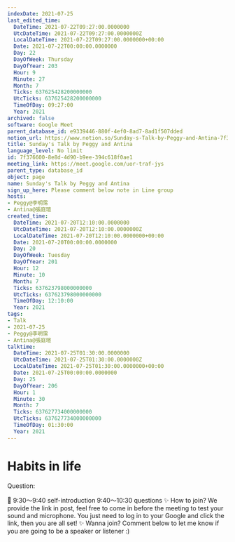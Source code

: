 ```yaml
---
indexDate: 2021-07-25
last_edited_time:
  DateTime: 2021-07-22T09:27:00.0000000
  UtcDateTime: 2021-07-22T09:27:00.0000000Z
  LocalDateTime: 2021-07-22T09:27:00.0000000+00:00
  Date: 2021-07-22T00:00:00.0000000
  Day: 22
  DayOfWeek: Thursday
  DayOfYear: 203
  Hour: 9
  Minute: 27
  Month: 7
  Ticks: 637625428200000000
  UtcTicks: 637625428200000000
  TimeOfDay: 09:27:00
  Year: 2021
archived: false
software: Google Meet
parent_database_id: e9339446-880f-4ef0-8ad7-8ad1f507dded
notion_url: https://www.notion.so/Sunday-s-Talk-by-Peggy-and-Antina-7f3766008e8d4d90b9ee394c618f0ae1
title: Sunday's Talk by Peggy and Antina
language_level: No limit
id: 7f376600-8e8d-4d90-b9ee-394c618f0ae1
meeting_link: https://meet.google.com/uor-traf-jys
parent_type: database_id
object: page
name: Sunday's Talk by Peggy and Antina
sign_up_here: Please comment below note in Line group
hosts:
- Peggy@李明霈
- Antina@張庭瑄
created_time:
  DateTime: 2021-07-20T12:10:00.0000000
  UtcDateTime: 2021-07-20T12:10:00.0000000Z
  LocalDateTime: 2021-07-20T12:10:00.0000000+00:00
  Date: 2021-07-20T00:00:00.0000000
  Day: 20
  DayOfWeek: Tuesday
  DayOfYear: 201
  Hour: 12
  Minute: 10
  Month: 7
  Ticks: 637623798000000000
  UtcTicks: 637623798000000000
  TimeOfDay: 12:10:00
  Year: 2021
tags:
- Talk
- 2021-07-25
- Peggy@李明霈
- Antina@張庭瑄
talktime:
  DateTime: 2021-07-25T01:30:00.0000000
  UtcDateTime: 2021-07-25T01:30:00.0000000Z
  LocalDateTime: 2021-07-25T01:30:00.0000000+00:00
  Date: 2021-07-25T00:00:00.0000000
  Day: 25
  DayOfYear: 206
  Hour: 1
  Minute: 30
  Month: 7
  Ticks: 637627734000000000
  UtcTicks: 637627734000000000
  TimeOfDay: 01:30:00
  Year: 2021
---
```


# Habits in life
Question:
   
   
   
   
   
📅
9:30～9:40 self-introduction
9:40～10:30 questions
✨
How to join?
We provide the link in post, feel free to come in before the meeting to test your sound and microphone. You just need to log in to your Google and click the link, then you are all set!
✨
Wanna join?
Comment below to let me know if you are going to be a speaker or listener :)


